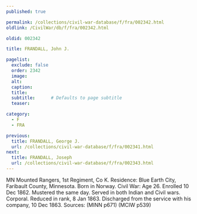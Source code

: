 ```yaml
---
published: true

permalink: /collections/civil-war-database/f/fra/002342.html
oldlink: /CivilWar/db/f/fra/002342.html

oldid: 002342

title: FRANDALL, John J.

pagelist:
  exclude: false
  order: 2342
  image: 
  alt:
  caption:
  title:
  subtitle:      # Defaults to page subtitle
  teaser:

category: 
  - F 
  - FRA

previous:
  title: FRANDALL, George J.
  url: /collections/civil-war-database/f/fra/002341.html  
next:
  title: FRANDALL, Joseph
  url: /collections/civil-war-database/f/fra/002343.html   
---
```

MN Mounted Rangers, 1st Regiment, Co K. Residence: Blue Earth City, Faribault County, Minnesota. Born in Norway. Civil War: Age 26. Enrolled 10 Dec 1862. Mustered the same day. Served in both Indian and Civil wars. Corporal. Reduced in rank, 8 Jan 1863. Discharged from the service with his company, 10 Dec 1863. Sources: (MINN p671) (MCIW p539)